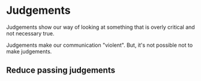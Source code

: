 # Judgements

Judgements show our way of looking at something that is overly critical and not necessary true.

Judgements make our communication "violent". But, it's not possible not to make judgements.

## Reduce passing judgements